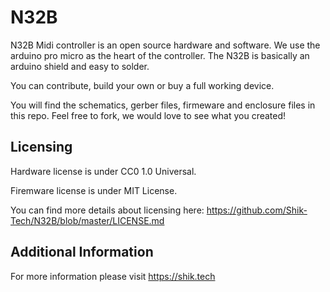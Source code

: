 # N32B
N32B Midi controller is an open source hardware and software.
We use the arduino pro micro as the heart of the controller. The N32B is basically an arduino shield and easy to solder.

You can contribute, build your own or buy a full working device.

You will find the schematics, gerber files, firmeware and enclosure files in this repo.
Feel free to fork, we would love to see what you created!

## Licensing
Hardware license is under CC0 1.0 Universal.

Firemware license is under MIT License.

You can find more details about licensing here: https://github.com/Shik-Tech/N32B/blob/master/LICENSE.md

## Additional Information
For more information please visit https://shik.tech
